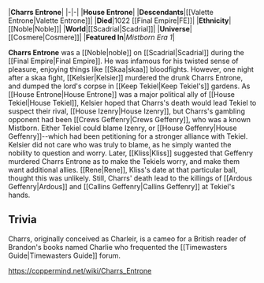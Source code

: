 |**Charrs Entrone**|
|-|-|
|**House Entrone**|
|**Descendants**|[[Valette Entrone\|Valette Entrone]]|
|**Died**|1022 [[Final Empire\|FE]]|
|**Ethnicity**|[[Noble\|Noble]]|
|**World**|[[Scadrial\|Scadrial]]|
|**Universe**|[[Cosmere\|Cosmere]]|
|**Featured In**|*Mistborn Era 1*|

**Charrs Entrone** was a [[Noble\|noble]] on [[Scadrial\|Scadrial]] during the [[Final Empire\|Final Empire]].
He was infamous for his twisted sense of pleasure, enjoying things like [[Skaa\|skaa]] bloodfights. However, one night after a skaa fight, [[Kelsier\|Kelsier]] murdered the drunk Charrs Entrone, and dumped the lord's corpse in [[Keep Tekiel\|Keep Tekiel's]] gardens. As [[House Entrone\|House Entrone]] was a major political ally of [[House Tekiel\|House Tekiel]], Kelsier hoped that Charrs's death would lead Tekiel to suspect their rival, [[House Izenry\|House Izenry]], but Charrs's gambling opponent had been [[Crews Geffenry\|Crews Geffenry]], who was a known Mistborn. Either Tekiel could blame Izenry, or [[House Geffenry\|House Geffenry]]--which had been petitioning for a stronger alliance with Tekiel. Kelsier did not care who was truly to blame, as he simply wanted the nobility to question and worry.
Later, [[Kliss\|Kliss]] suggested that Geffenry murdered Charrs Entrone as to make the Tekiels worry, and make them want additional allies. [[Rene\|Rene]], Kliss's date at that particular ball, thought this was unlikely. Still, Charrs' death lead to the killings of [[Ardous Geffenry\|Ardous]] and [[Callins Geffenry\|Callins Geffenry]] at Tekiel's hands.

## Trivia
Charrs, originally conceived as Charleir, is a cameo for a British reader of Brandon's books named Charlie who frequented the [[Timewasters Guide\|Timewasters Guide]] forum.


https://coppermind.net/wiki/Charrs_Entrone